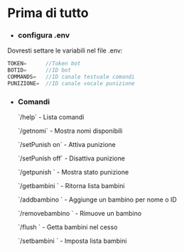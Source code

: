 # Prima di tutto

* ### configura .env

Dovresti settare le variabili nel file .env:

```javascript
TOKEN=      //Token bot
BOTID=      //ID bot
COMMANDS=   //ID canale testuale comandi
PUNIZIONE=  //ID canale vocale punizione
```

* ### Comandi

    \`/help\`           - Lista comandi
    
    \`/getnomi\`        - Mostra nomi disponibili
    
    \`/setPunish on\`   - Attiva punizione
    
    \`/setPunish off\`  - Disattiva punizione
    
    \`/getpunish \`     - Mostra stato punizione
    
    \`/getbambini \`    - Ritorna lista bambini
    
    \`/addbambino \`    - Aggiunge un bambino per nome o ID
    
    \`/removebambino \` - Rimuove un bambino
    
    \`/flush \`         - Getta bambini nel cesso
    
    \`/setbambini \`    - Imposta lista bambini
